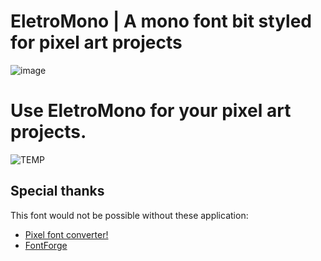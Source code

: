 # EletroMono | A mono font bit styled for pixel art projects

![image](https://github.com/oknauta/eletro-mono/assets/162106933/14bcb332-b0c6-4876-a055-11ced04fff1d)

# Use EletroMono for your pixel art projects.

![TEMP](https://github.com/oknauta/eletro-mono/assets/162106933/38fb5398-b75a-4457-8a68-1f310ed71319)

## Special thanks

This font would not be possible without these application:

- [Pixel font converter!](https://yal.cc/r/20/pixelfont/)
- [FontForge](https://fontforge.org/)
